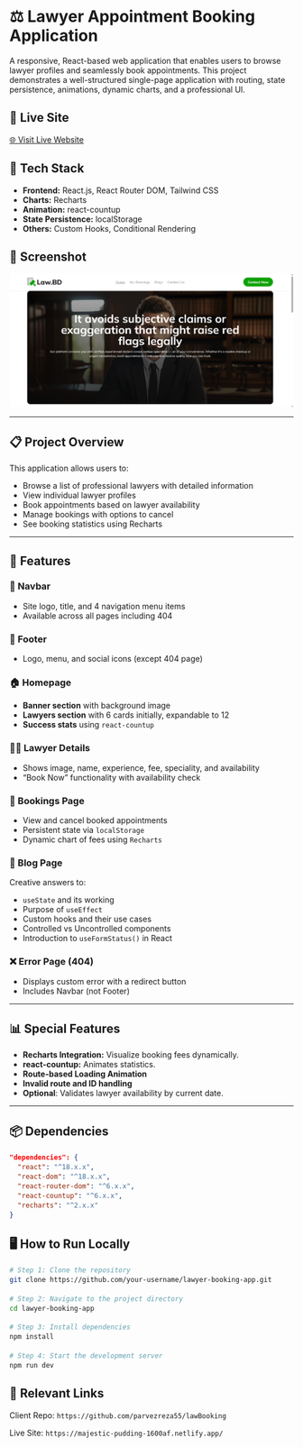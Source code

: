 # ⚖️ Lawyer Appointment Booking Application

A responsive, React-based web application that enables users to browse lawyer profiles and seamlessly book appointments. This project demonstrates a well-structured single-page application with routing, state persistence, animations, dynamic charts, and a professional UI.

## 🔗 Live Site

[🌐 Visit Live Website](https://majestic-pudding-1600af.netlify.app/)

## 🧰 Tech Stack

- **Frontend:** React.js, React Router DOM, Tailwind CSS
- **Charts:** Recharts
- **Animation:** react-countup
- **State Persistence:** localStorage
- **Others:** Custom Hooks, Conditional Rendering

## 📸 Screenshot

![Lawyer Booking Screenshot](./src/assets/law.png)

---

## 📋 Project Overview

This application allows users to:

- Browse a list of professional lawyers with detailed information
- View individual lawyer profiles
- Book appointments based on lawyer availability
- Manage bookings with options to cancel
- See booking statistics using Recharts

---

## 🚀 Features

### 🧭 Navbar

- Site logo, title, and 4 navigation menu items
- Available across all pages including 404

### 🦶 Footer

- Logo, menu, and social icons (except 404 page)

### 🏠 Homepage

- **Banner section** with background image
- **Lawyers section** with 6 cards initially, expandable to 12
- **Success stats** using `react-countup`

### 👨‍⚖️ Lawyer Details

- Shows image, name, experience, fee, speciality, and availability
- “Book Now” functionality with availability check

### 📅 Bookings Page

- View and cancel booked appointments
- Persistent state via `localStorage`
- Dynamic chart of fees using `Recharts`

### 📝 Blog Page

Creative answers to:

- `useState` and its working
- Purpose of `useEffect`
- Custom hooks and their use cases
- Controlled vs Uncontrolled components
- Introduction to `useFormStatus()` in React

### ❌ Error Page (404)

- Displays custom error with a redirect button
- Includes Navbar (not Footer)

---

## 📊 Special Features

- **Recharts Integration:** Visualize booking fees dynamically.
- **react-countup:** Animates statistics.
- **Route-based Loading Animation**
- **Invalid route and ID handling**
- **Optional**: Validates lawyer availability by current date.

---

## 📦 Dependencies

```json
"dependencies": {
  "react": "^18.x.x",
  "react-dom": "^18.x.x",
  "react-router-dom": "^6.x.x",
  "react-countup": "^6.x.x",
  "recharts": "^2.x.x"
}
```

## 🖥️ How to Run Locally

```bash
# Step 1: Clone the repository
git clone https://github.com/your-username/lawyer-booking-app.git

# Step 2: Navigate to the project directory
cd lawyer-booking-app

# Step 3: Install dependencies
npm install

# Step 4: Start the development server
npm run dev
```

## 🔗 Relevant Links

Client Repo: `https://github.com/parvezreza55/lawBooking`

Live Site: `https://majestic-pudding-1600af.netlify.app/`
